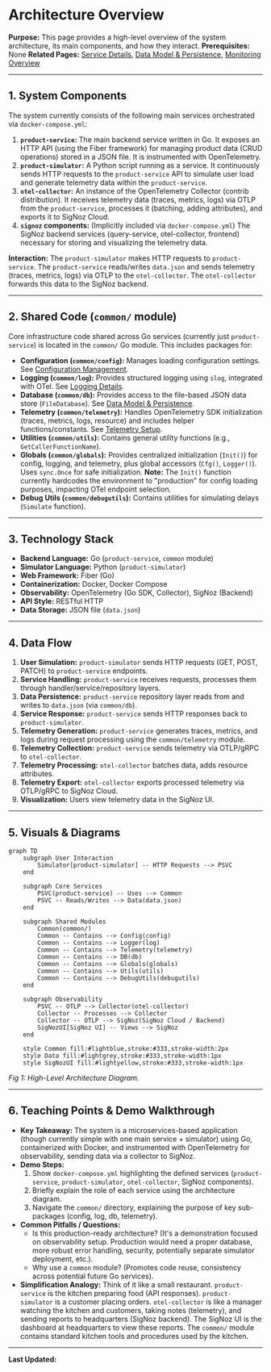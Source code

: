 # Architecture Overview

**Purpose:** This page provides a high-level overview of the system architecture, its main components, and how they interact.
**Prerequisites:** None
**Related Pages:** [Service Details](./Service_Details.md), [Data Model & Persistence](./Data_Model_&_Persistence.md), [Monitoring Overview](../monitoring/README.md)

---

## 1. System Components

The system currently consists of the following main services orchestrated via `docker-compose.yml`:

1.  **`product-service`:** The main backend service written in Go. It exposes an HTTP API (using the Fiber framework) for managing product data (CRUD operations) stored in a JSON file. It is instrumented with OpenTelemetry.
2.  **`product-simulator`:** A Python script running as a service. It continuously sends HTTP requests to the `product-service` API to simulate user load and generate telemetry data within the `product-service`.
3.  **`otel-collector`:** An instance of the OpenTelemetry Collector (contrib distribution). It receives telemetry data (traces, metrics, logs) via OTLP from the `product-service`, processes it (batching, adding attributes), and exports it to SigNoz Cloud.
4.  **`signoz` components:** (Implicitly included via `docker-compose.yml`) The SigNoz backend services (query-service, otel-collector, frontend) necessary for storing and visualizing the telemetry data.

**Interaction:** The `product-simulator` makes HTTP requests to `product-service`. The `product-service` reads/writes `data.json` and sends telemetry (traces, metrics, logs) via OTLP to the `otel-collector`. The `otel-collector` forwards this data to the SigNoz backend.

---

## 2. Shared Code (`common/` module)

Core infrastructure code shared across Go services (currently just `product-service`) is located in the `common/` Go module. This includes packages for:

*   **Configuration (`common/config`):** Manages loading configuration settings. See [Configuration Management](../development/Configuration_Management.md).
*   **Logging (`common/log`):** Provides structured logging using `slog`, integrated with OTel. See [Logging Details](../monitoring/Logging_Details.md).
*   **Database (`common/db`):** Provides access to the file-based JSON data store (`FileDatabase`). See [Data Model & Persistence](./Data_Model_&_Persistence.md).
*   **Telemetry (`common/telemetry`):** Handles OpenTelemetry SDK initialization (traces, metrics, logs, resource) and includes helper functions/constants. See [Telemetry Setup](../monitoring/Telemetry_Setup.md).
*   **Utilities (`common/utils`):** Contains general utility functions (e.g., `GetCallerFunctionName`).
*   **Globals (`common/globals`):** Provides centralized initialization (`Init()`) for config, logging, and telemetry, plus global accessors (`Cfg()`, `Logger()`). Uses `sync.Once` for safe initialization. **Note:** The `Init()` function currently hardcodes the environment to "production" for config loading purposes, impacting OTel endpoint selection.
*   **Debug Utils (`common/debugutils`):** Contains utilities for simulating delays (`Simulate` function).

---

## 3. Technology Stack

*   **Backend Language:** Go (`product-service`, `common` module)
*   **Simulator Language:** Python (`product-simulator`)
*   **Web Framework:** Fiber (Go)
*   **Containerization:** Docker, Docker Compose
*   **Observability:** OpenTelemetry (Go SDK, Collector), SigNoz (Backend)
*   **API Style:** RESTful HTTP
*   **Data Storage:** JSON file (`data.json`)

---

## 4. Data Flow

1.  **User Simulation:** `product-simulator` sends HTTP requests (GET, POST, PATCH) to `product-service` endpoints.
2.  **Service Handling:** `product-service` receives requests, processes them through handler/service/repository layers.
3.  **Data Persistence:** `product-service` repository layer reads from and writes to `data.json` (via `common/db`).
4.  **Service Response:** `product-service` sends HTTP responses back to `product-simulator`.
5.  **Telemetry Generation:** `product-service` generates traces, metrics, and logs during request processing using the `common/telemetry` module.
6.  **Telemetry Collection:** `product-service` sends telemetry via OTLP/gRPC to `otel-collector`.
7.  **Telemetry Processing:** `otel-collector` batches data, adds resource attributes.
8.  **Telemetry Export:** `otel-collector` exports processed telemetry via OTLP/gRPC to SigNoz Cloud.
9.  **Visualization:** Users view telemetry data in the SigNoz UI.

---

## 5. Visuals & Diagrams

```mermaid
graph TD
    subgraph User Interaction
        Simulator[product-simulator] -- HTTP Requests --> PSVC
    end

    subgraph Core Services
        PSVC(product-service) -- Uses --> Common
        PSVC -- Reads/Writes --> Data(data.json)
    end

    subgraph Shared Modules
        Common(common/)
        Common -- Contains --> Config(config)
        Common -- Contains --> Logger(log)
        Common -- Contains --> Telemetry(telemetry)
        Common -- Contains --> DB(db)
        Common -- Contains --> Globals(globals)
        Common -- Contains --> Utils(utils)
        Common -- Contains --> DebugUtils(debugutils)
    end

    subgraph Observability
        PSVC -- OTLP --> Collector(otel-collector)
        Collector -- Processes --> Collector
        Collector -- OTLP --> SigNoz(SigNoz Cloud / Backend)
        SigNozUI[SigNoz UI] -- Views --> SigNoz
    end

    style Common fill:#lightblue,stroke:#333,stroke-width:2px
    style Data fill:#lightgrey,stroke:#333,stroke-width:1px
    style SigNozUI fill:#lightyellow,stroke:#333,stroke-width:1px
```
*Fig 1: High-Level Architecture Diagram.*

---

## 6. Teaching Points & Demo Walkthrough

*   **Key Takeaway:** The system is a microservices-based application (though currently simple with one main service + simulator) using Go, containerized with Docker, and instrumented with OpenTelemetry for observability, sending data via a collector to SigNoz.
*   **Demo Steps:**
    1.  Show `docker-compose.yml` highlighting the defined services (`product-service`, `product-simulator`, `otel-collector`, SigNoz components).
    2.  Briefly explain the role of each service using the architecture diagram.
    3.  Navigate the `common/` directory, explaining the purpose of key sub-packages (config, log, db, telemetry).
*   **Common Pitfalls / Questions:**
    *   Is this production-ready architecture? (It's a demonstration focused on observability setup. Production would need a proper database, more robust error handling, security, potentially separate simulator deployment, etc.).
    *   Why use a `common` module? (Promotes code reuse, consistency across potential future Go services).
*   **Simplification Analogy:** Think of it like a small restaurant. `product-service` is the kitchen preparing food (API responses). `product-simulator` is a customer placing orders. `otel-collector` is like a manager watching the kitchen and customers, taking notes (telemetry), and sending reports to headquarters (SigNoz backend). The SigNoz UI is the dashboard at headquarters to view these reports. The `common/` module contains standard kitchen tools and procedures used by the kitchen.

---

**Last Updated:**
